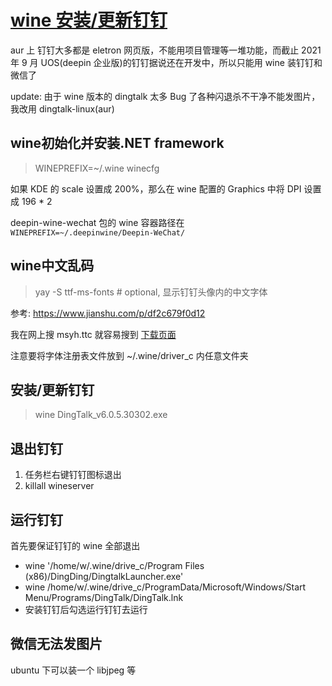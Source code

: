 # [wine 安装/更新钉钉](/category/archlinux/wine_dingtalk.md)

aur 上 钉钉大多都是 eletron 网页版，不能用项目管理等一堆功能，而截止 2021 年 9 月 UOS(deepin 企业版)的钉钉据说还在开发中，所以只能用 wine 装钉钉和微信了

update: 由于 wine 版本的 dingtalk 太多 Bug 了各种闪退杀不干净不能发图片，我改用 dingtalk-linux(aur)

## wine初始化并安装.NET framework

> WINEPREFIX=~/.wine winecfg

如果 KDE 的 scale 设置成 200%，那么在 wine 配置的 Graphics 中将 DPI 设置成 196 * 2

deepin-wine-wechat 包的 wine 容器路径在 `WINEPREFIX=~/.deepinwine/Deepin-WeChat/`

## wine中文乱码

> yay -S ttf-ms-fonts # optional, 显示钉钉头像内的中文字体

参考: <https://www.jianshu.com/p/df2c679f0d12>

我在网上搜 msyh.ttc 就容易搜到 [下载页面](https://github.com/owent-utils/font/tree/master/%E5%BE%AE%E8%BD%AF%E9%9B%85%E9%BB%91)

注意要将字体注册表文件放到 ~/.wine/driver_c 内任意文件夹

## 安装/更新钉钉

> wine DingTalk_v6.0.5.30302.exe

## 退出钉钉

1. 任务栏右键钉钉图标退出
2. killall wineserver

## 运行钉钉

首先要保证钉钉的 wine 全部退出

- wine '/home/w/.wine/drive_c/Program Files (x86)/DingDing/DingtalkLauncher.exe'
- wine /home/w/.wine/drive_c/ProgramData/Microsoft/Windows/Start Menu/Programs/DingTalk/DingTalk.lnk
- 安装钉钉后勾选运行钉钉去运行

## 微信无法发图片

ubuntu 下可以装一个 libjpeg 等
